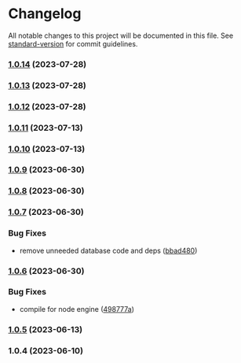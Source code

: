 # Changelog

All notable changes to this project will be documented in this file. See [standard-version](https://github.com/conventional-changelog/standard-version) for commit guidelines.

### [1.0.14](https://github.com/remotezygote/koa-api-app/compare/v1.0.13...v1.0.14) (2023-07-28)

### [1.0.13](https://github.com/remotezygote/koa-api-app/compare/v1.0.12...v1.0.13) (2023-07-28)

### [1.0.12](https://github.com/remotezygote/koa-api-app/compare/v1.0.11...v1.0.12) (2023-07-28)

### [1.0.11](https://github.com/remotezygote/koa-api-app/compare/v1.0.10...v1.0.11) (2023-07-13)

### [1.0.10](https://github.com/remotezygote/koa-api-app/compare/v1.0.9...v1.0.10) (2023-07-13)

### [1.0.9](https://github.com/remotezygote/koa-api-app/compare/v1.0.8...v1.0.9) (2023-06-30)

### [1.0.8](https://github.com/remotezygote/koa-api-app/compare/v1.0.7...v1.0.8) (2023-06-30)

### [1.0.7](https://github.com/remotezygote/koa-api-app/compare/v1.0.6...v1.0.7) (2023-06-30)


### Bug Fixes

* remove unneeded database code and deps ([bbad480](https://github.com/remotezygote/koa-api-app/commit/bbad48000c8c72bc29bc808aa841f64105f99981))

### [1.0.6](https://github.com/remotezygote/koa-api-app/compare/v1.0.5...v1.0.6) (2023-06-30)


### Bug Fixes

* compile for node engine ([498777a](https://github.com/remotezygote/koa-api-app/commit/498777a628e405f8bf419cfda165eaf4099f9ab9))

### [1.0.5](https://github.com/remotezygote/koa-api-app/compare/v1.0.4...v1.0.5) (2023-06-13)

### 1.0.4 (2023-06-10)
